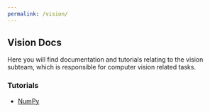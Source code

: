 ```yaml
---
permalink: /vision/
---
```


## Vision Docs

Here you will find documentation and tutorials relating to the vision subteam,
which is responsible for computer vision related tasks.

### Tutorials

- [NumPy]()